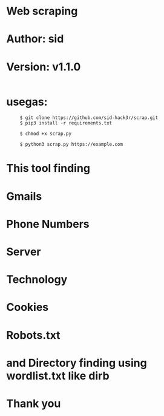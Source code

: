 # Web scraping 
# Author: sid 
# Version: v1.1.0
<img src=''>

# usegas: 
         $ git clone https://github.com/sid-hack3r/scrap.git
         $ pip3 install -r requirements.txt
         
         $ chmod +x scrap.py

         $ python3 scrap.py https://example.com
         
# This tool finding
# Gmails
# Phone Numbers
# Server 
# Technology
# Cookies
# Robots.txt
# and Directory finding using wordlist.txt like dirb 
# Thank you
